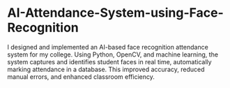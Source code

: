 # AI-Attendance-System-using-Face-Recognition
I designed and implemented an AI-based face recognition attendance system for my college. Using Python, OpenCV, and machine learning, the system captures and identifies student faces in real time, automatically marking attendance in a database. This improved accuracy, reduced manual errors, and enhanced classroom efficiency.
